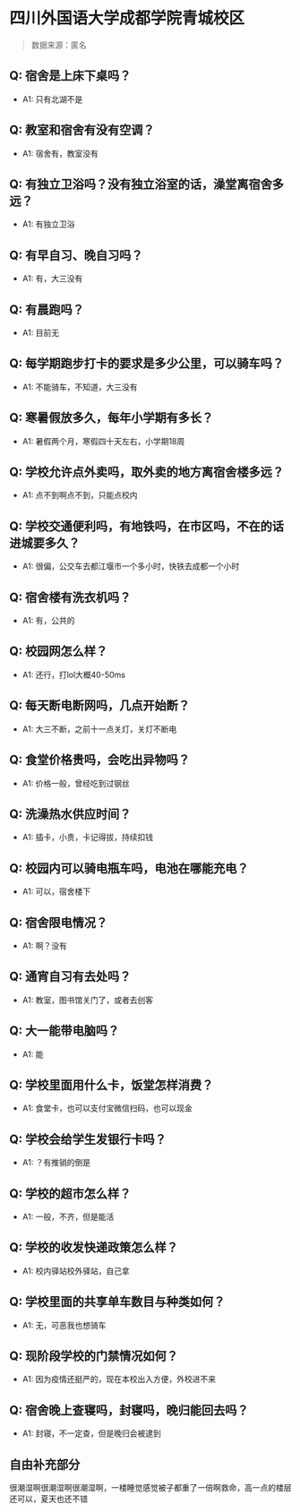 # 四川外国语大学成都学院青城校区

> 数据来源：匿名

## Q: 宿舍是上床下桌吗？

- A1: 只有北湖不是

## Q: 教室和宿舍有没有空调？

- A1: 宿舍有，教室没有

## Q: 有独立卫浴吗？没有独立浴室的话，澡堂离宿舍多远？

- A1: 有独立卫浴

## Q: 有早自习、晚自习吗？

- A1: 有，大三没有

## Q: 有晨跑吗？

- A1: 目前无

## Q: 每学期跑步打卡的要求是多少公里，可以骑车吗？

- A1: 不能骑车，不知道，大三没有

## Q: 寒暑假放多久，每年小学期有多长？

- A1: 暑假两个月，寒假四十天左右，小学期18周

## Q: 学校允许点外卖吗，取外卖的地方离宿舍楼多远？

- A1: 点不到啊点不到，只能点校内

## Q: 学校交通便利吗，有地铁吗，在市区吗，不在的话进城要多久？

- A1: 很偏，公交车去都江堰市一个多小时，快铁去成都一个小时

## Q: 宿舍楼有洗衣机吗？

- A1: 有，公共的

## Q: 校园网怎么样？

- A1: 还行，打lol大概40-50ms

## Q: 每天断电断网吗，几点开始断？

- A1: 大三不断，之前十一点关灯，关灯不断电

## Q: 食堂价格贵吗，会吃出异物吗？

- A1: 价格一般，曾经吃到过钢丝

## Q: 洗澡热水供应时间？

- A1: 插卡，小贵，卡记得拔，持续扣钱

## Q: 校园内可以骑电瓶车吗，电池在哪能充电？

- A1: 可以，宿舍楼下

## Q: 宿舍限电情况？

- A1: 啊？没有

## Q: 通宵自习有去处吗？

- A1: 教室，图书馆关门了，或者去创客

## Q: 大一能带电脑吗？

- A1: 能

## Q: 学校里面用什么卡，饭堂怎样消费？

- A1: 食堂卡，也可以支付宝微信扫码，也可以现金

## Q: 学校会给学生发银行卡吗？

- A1: ？有推销的倒是

## Q: 学校的超市怎么样？

- A1: 一般，不齐，但是能活

## Q: 学校的收发快递政策怎么样？

- A1: 校内驿站校外驿站，自己拿

## Q: 学校里面的共享单车数目与种类如何？

- A1: 无，可恶我也想骑车

## Q: 现阶段学校的门禁情况如何？

- A1: 因为疫情还挺严的，现在本校出入方便，外校进不来

## Q: 宿舍晚上查寝吗，封寝吗，晚归能回去吗？

- A1: 封寝，不一定查，但是晚归会被逮到

## 自由补充部分

很潮湿啊很潮湿啊很潮湿啊，一楼睡觉感觉被子都重了一倍啊救命，高一点的楼层还可以，夏天也还不错
